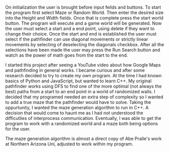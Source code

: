 On initialization the user is brought before input feilds and buttons. To start the program first select Maze or Random World. Then enter the desired size into the
Height and Width fields. Once that is complete press the start world button. The program will execute and a game world will be generated. Now the user must select
a start and a end point, using delete if they want to change their choice. Once the start and end is established the user must select if the pathfinder can use
diagonal movements or strictly linear movements by selecting of deselecting the diagonals checkbox. After all the selections have been made the user may press 
the Run Search button and watch as the power of math goes from the start to the end.


I started this project after seeing a YouTube video about how Google Maps and pathfinding in general works. I became curious and after some research decided to try to create my own program.
At the time I had known basics of Python and JavaScript, but wanted to learn C++.
My original pathfinder works using DFS to find one of the more optimal (not always the best) paths from a start to an end point in a world of randomized walls.
I decided that my programed needed an extra step of complexity so I wanted to add a true maze that the pathfinder would have to solve.
Taking the oppurtunity, I wanted the maze generation algorithm to run in C++. A decision that would come to haunt me as I had not understood the difficutlies of interprocess communication.
Eventually, I was able to get the program to work with a randomized world and a maze both being options for the user.
 

The maze generation algorithm is almost a direct copy of Abe Pralle's work at Northern Arizona Uni, adjusted to work within my program. 
